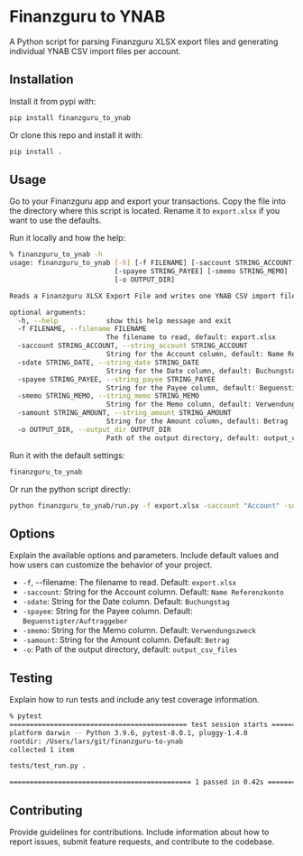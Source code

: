 # Finanzguru to YNAB

A Python script for parsing Finanzguru XLSX export files and generating individual YNAB CSV import files per account.

## Installation

Install it from pypi with:

```bash
pip install finanzguru_to_ynab
```

Or clone this repo and install it with:

```bash
pip install .
```

## Usage

Go to your Finanzguru app and export your transactions. Copy the file into the directory where this script is located. Rename it to `export.xlsx` if you want to use the defaults.

Run it locally and how the help:

```bash
% finanzguru_to_ynab -h
usage: finanzguru_to_ynab [-h] [-f FILENAME] [-saccount STRING_ACCOUNT] [-sdate STRING_DATE]
                          [-spayee STRING_PAYEE] [-smemo STRING_MEMO] [-samount STRING_AMOUNT]
                          [-o OUTPUT_DIR]

Reads a Finanzguru XLSX Export File and writes one YNAB CSV import file per account.

optional arguments:
  -h, --help            show this help message and exit
  -f FILENAME, --filename FILENAME
                        The filename to read, default: export.xlsx
  -saccount STRING_ACCOUNT, --string_account STRING_ACCOUNT
                        String for the Account column, default: Name Referenzkonto
  -sdate STRING_DATE, --string_date STRING_DATE
                        String for the Date column, default: Buchungstag
  -spayee STRING_PAYEE, --string_payee STRING_PAYEE
                        String for the Payee column, default: Beguenstigter/Auftraggeber
  -smemo STRING_MEMO, --string_memo STRING_MEMO
                        String for the Memo column, default: Verwendungszweck
  -samount STRING_AMOUNT, --string_amount STRING_AMOUNT
                        String for the Amount column, default: Betrag
  -o OUTPUT_DIR, --output_dir OUTPUT_DIR
                        Path of the output directory, default: output_csv_files
```

Run it with the default settings:

```bash
finanzguru_to_ynab
```

Or run the python script directly:

```bash
python finanzguru_to_ynab/run.py -f export.xlsx -saccount "Account" -sdate "Date" -spayee "Payee" -smemo "Memo" -samount "Amount" -o "output_dir"
```

## Options

Explain the available options and parameters. Include default values and how users can customize the behavior of your project.

- `-f`, --filename: The filename to read. Default: `export.xlsx`
- `-saccount`: String for the Account column. Default: `Name Referenzkonto`
- `-sdate`: String for the Date column. Default: `Buchungstag`
- `-spayee`: String for the Payee column. Default: `Beguenstigter/Auftraggeber`
- `-smemo`: String for the Memo column. Default: `Verwendungszweck`
- `-samount`: String for the Amount column. Default: `Betrag`
- `-o`: Path of the output directory, default: `output_csv_files`

## Testing

Explain how to run tests and include any test coverage information.

```bash
% pytest
============================================ test session starts ============================================
platform darwin -- Python 3.9.6, pytest-8.0.1, pluggy-1.4.0
rootdir: /Users/lars/git/finanzguru-to-ynab
collected 1 item                                                                                            

tests/test_run.py .                                                                                   [100%]

============================================= 1 passed in 0.42s =============================================
```

## Contributing

Provide guidelines for contributions. Include information about how to report issues, submit feature requests, and contribute to the codebase.


